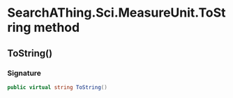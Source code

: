# SearchAThing.Sci.MeasureUnit.ToString method
## ToString()
### Signature
```csharp
public virtual string ToString()
```
